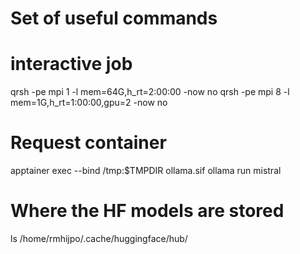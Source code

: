 # Set of useful commands

# interactive job
qrsh -pe mpi 1 -l mem=64G,h_rt=2:00:00 -now no
qrsh -pe mpi 8 -l mem=1G,h_rt=1:00:00,gpu=2 -now no

# Request container
apptainer exec --bind /tmp:$TMPDIR ollama.sif ollama run mistral

# Where the HF models are stored
ls /home/rmhijpo/.cache/huggingface/hub/